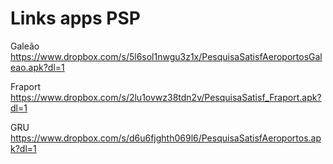 # Links apps PSP

Galeão
https://www.dropbox.com/s/5l6sol1nwgu3z1x/PesquisaSatisfAeroportosGaleao.apk?dl=1

Fraport
https://www.dropbox.com/s/2lu1ovwz38tdn2v/PesquisaSatisf_Fraport.apk?dl=1

GRU
https://www.dropbox.com/s/d6u6fjghth069l6/PesquisaSatisfAeroportos.apk?dl=1
